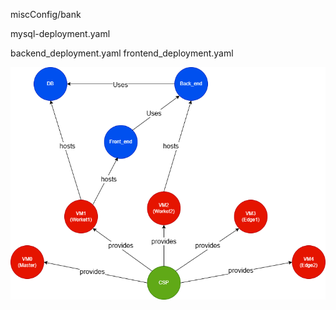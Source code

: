 miscConfig/bank


mysql-deployment.yaml

backend_deployment.yaml
frontend_deployment.yaml

![Alt text](miscConfig/App_MACM.png "MACM")

